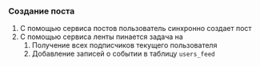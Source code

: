 
### Создание поста

1. С помощью сервиса постов пользователь синхронно создает пост
2. С помощью сервиса ленты пинается задача на 
   1. Получение всех подписчиков текущего пользователя
   2. Добавление записей о событии в таблицу `users_feed`